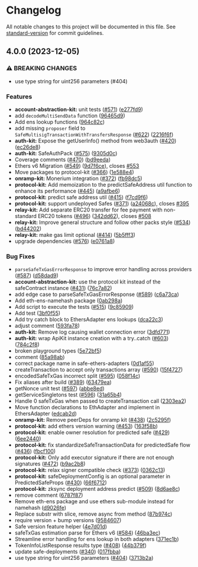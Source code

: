 # Changelog

All notable changes to this project will be documented in this file. See [standard-version](https://github.com/conventional-changelog/standard-version) for commit guidelines.

## 4.0.0 (2023-12-05)

### ⚠ BREAKING CHANGES

- use type string for uint256 parameters (#404)

### Features

- **account-abstraction-kit:** unit tests ([#571](https://github.com/redbellynetwork/safe-core-sdk/issues/571)) ([e277fd9](https://github.com/redbellynetwork/safe-core-sdk/commit/e277fd96669e4e6a34b8702e6b88503c1bf2b178))
- add `decodeMultiSendData` function ([96465d9](https://github.com/redbellynetwork/safe-core-sdk/commit/96465d9fee6255a0c6a11f2345be8d4c61ebe4ba))
- Add ens lookup functions ([964c82c](https://github.com/redbellynetwork/safe-core-sdk/commit/964c82c88f69086a93a82f716a5290152912ed0c))
- add missing `proposer` field to `SafeMultisigTransactionWithTransfersResponse` ([#622](https://github.com/redbellynetwork/safe-core-sdk/issues/622)) ([2216f6f](https://github.com/redbellynetwork/safe-core-sdk/commit/2216f6fda69147a1959d7ed46f65d8e7fa3bd6de))
- **auth-kit:** Expose the getUserInfo() method from web3auth ([#420](https://github.com/redbellynetwork/safe-core-sdk/issues/420)) ([ec26de8](https://github.com/redbellynetwork/safe-core-sdk/commit/ec26de88a2d7828becab86c56d32f5960641e730))
- **auth-kit:** SafeAuthPack ([#575](https://github.com/redbellynetwork/safe-core-sdk/issues/575)) ([9305d0c](https://github.com/redbellynetwork/safe-core-sdk/commit/9305d0c625046a269883a2e4f9962969cc572755))
- Coverage comments ([#470](https://github.com/redbellynetwork/safe-core-sdk/issues/470)) ([bd9eeda](https://github.com/redbellynetwork/safe-core-sdk/commit/bd9eeda3143fe3c5c177aec3539eb8ceb0f4170c))
- Ethers v6 Migration ([#549](https://github.com/redbellynetwork/safe-core-sdk/issues/549)) ([9d7f6ce](https://github.com/redbellynetwork/safe-core-sdk/commit/9d7f6ce8e22d8e18704c753fb3c124d18a05f239)), closes [#553](https://github.com/redbellynetwork/safe-core-sdk/issues/553)
- Move packages to protocol-kit ([#366](https://github.com/redbellynetwork/safe-core-sdk/issues/366)) ([1e588e4](https://github.com/redbellynetwork/safe-core-sdk/commit/1e588e485475e1fa826ed02ce4ee2cbfbb8fdafb))
- **onramp-kit:** Monerium integration ([#372](https://github.com/redbellynetwork/safe-core-sdk/issues/372)) ([fb98dc5](https://github.com/redbellynetwork/safe-core-sdk/commit/fb98dc5de67a85f9d0caab636005e4b01cb62fb6))
- **protocol-kit:** Add memoization to the predictSafeAddress util function to enhance its performance ([#445](https://github.com/redbellynetwork/safe-core-sdk/issues/445)) ([a9afbe6](https://github.com/redbellynetwork/safe-core-sdk/commit/a9afbe60277b94c5f33affbbab6a2c3c5244b20e))
- **protocol-kit:** predict safe address util ([#415](https://github.com/redbellynetwork/safe-core-sdk/issues/415)) ([f7cd9f6](https://github.com/redbellynetwork/safe-core-sdk/commit/f7cd9f6d9444855d97e37d10c51fb853b7364636))
- **protocol-kit:** support undeployed Safes ([#371](https://github.com/redbellynetwork/safe-core-sdk/issues/371)) ([a24068c](https://github.com/redbellynetwork/safe-core-sdk/commit/a24068c2feeff7f3674cf97adc54f8e1e91e113f)), closes [#395](https://github.com/redbellynetwork/safe-core-sdk/issues/395)
- **relay-kit:** Add separate ERC20 transfer for fee payment with non-standard ERC20 tokens ([#496](https://github.com/redbellynetwork/safe-core-sdk/issues/496)) ([342dd62](https://github.com/redbellynetwork/safe-core-sdk/commit/342dd62e39d665dc321a02d8ecd1c94e14372874)), closes [#508](https://github.com/redbellynetwork/safe-core-sdk/issues/508)
- **relay-kit:** Improve general structure and follow other packs style ([#534](https://github.com/redbellynetwork/safe-core-sdk/issues/534)) ([bd44202](https://github.com/redbellynetwork/safe-core-sdk/commit/bd44202e2aff97c83d315b182b8194194a102bf8))
- **relay-kit:** make gas limit optional ([#414](https://github.com/redbellynetwork/safe-core-sdk/issues/414)) ([5b5fff3](https://github.com/redbellynetwork/safe-core-sdk/commit/5b5fff3dd797f99e705cde8b677e4d6ce2175c23))
- upgrade dependencies ([#576](https://github.com/redbellynetwork/safe-core-sdk/issues/576)) ([e0761a8](https://github.com/redbellynetwork/safe-core-sdk/commit/e0761a8c764edfb1d22f5a6368707f4c5d4916a0))

### Bug Fixes

- `parseSafeTxGasErrorResponse` to improve error handling across providers ([#587](https://github.com/redbellynetwork/safe-core-sdk/issues/587)) ([d58dad9](https://github.com/redbellynetwork/safe-core-sdk/commit/d58dad9cdfd9b0718fd210dcf22f06869398c5ac))
- **account-abstraction-kit:** use the protocol kit instead of the safeContract instance ([#431](https://github.com/redbellynetwork/safe-core-sdk/issues/431)) ([76c7a82](https://github.com/redbellynetwork/safe-core-sdk/commit/76c7a82bea905ee5be3e794f3e54035573efe4ec))
- add edge case to parseSafeTxGasErrorResponse ([#589](https://github.com/redbellynetwork/safe-core-sdk/issues/589)) ([c6a73ca](https://github.com/redbellynetwork/safe-core-sdk/commit/c6a73ca91673e47416d4937a9783fde652fc01e8))
- Add eth-ens-namehash package ([0ab298a](https://github.com/redbellynetwork/safe-core-sdk/commit/0ab298a32db9fe66b6083d93be211572be727327))
- Add script to execute the tests ([#515](https://github.com/redbellynetwork/safe-core-sdk/issues/515)) ([9c85909](https://github.com/redbellynetwork/safe-core-sdk/commit/9c859097b2a3c5c5514d3e779d2732ac5c8d6f0d))
- Add test ([3bf0f55](https://github.com/redbellynetwork/safe-core-sdk/commit/3bf0f558eebba455acb0235707338af4d80c7cfb))
- Add try catch block to EthersAdapter ens lookups ([dca22c3](https://github.com/redbellynetwork/safe-core-sdk/commit/dca22c39a8b6362f78a5840c2a1dc0b2edc431a0))
- adjust comment ([593fa78](https://github.com/redbellynetwork/safe-core-sdk/commit/593fa788f75319a450f0d3ee33bea7b6421c9d19))
- **auth-kit:** Remove log causing wallet connection error ([3dfd771](https://github.com/redbellynetwork/safe-core-sdk/commit/3dfd77146962305862b59d572db388eed04f6f83))
- **auth-kit:** wrap ApiKit instance creation with a try..catch ([#603](https://github.com/redbellynetwork/safe-core-sdk/issues/603)) ([784c2f8](https://github.com/redbellynetwork/safe-core-sdk/commit/784c2f8725c7123ab8e9d3a973787b2d0a4a7088))
- broken playground types ([5e72bf5](https://github.com/redbellynetwork/safe-core-sdk/commit/5e72bf50411bfcbf8a21d6eda1e5aa48d32fde9a))
- comment ([85a98ab](https://github.com/redbellynetwork/safe-core-sdk/commit/85a98abc34b4e7bccad095a8d9a9f08dd91cb0ea))
- correct package name in safe-ethers-adapters ([0d1af55](https://github.com/redbellynetwork/safe-core-sdk/commit/0d1af55ceeb471b9e0bd8b6d05a4099e9e8d7788))
- createTransaction to accept only transactions array ([#590](https://github.com/redbellynetwork/safe-core-sdk/issues/590)) ([15f4727](https://github.com/redbellynetwork/safe-core-sdk/commit/15f47278931507f54ae7966fcf0aec94d6e5045c))
- encodedSafeTxGas incorrect split ([#595](https://github.com/redbellynetwork/safe-core-sdk/issues/595)) ([058f14c](https://github.com/redbellynetwork/safe-core-sdk/commit/058f14c0bd301ffae6e4c76c1ed2262040ddfcd8))
- Fix aliases after build ([#389](https://github.com/redbellynetwork/safe-core-sdk/issues/389)) ([63479ea](https://github.com/redbellynetwork/safe-core-sdk/commit/63479eae017e117b34e6780cabaab2dc8574408a))
- getNonce unit test ([#597](https://github.com/redbellynetwork/safe-core-sdk/issues/597)) ([abbe8ed](https://github.com/redbellynetwork/safe-core-sdk/commit/abbe8edb9bb37f57a03ccc74e94c3dc5148b0a78))
- getServiceSingletons test ([#596](https://github.com/redbellynetwork/safe-core-sdk/issues/596)) ([31a65b4](https://github.com/redbellynetwork/safe-core-sdk/commit/31a65b4b8f30553524c4db2ea79b411b1535aea8))
- Handle 0 safeTxGas when passed to createTransaction call ([2303ea2](https://github.com/redbellynetwork/safe-core-sdk/commit/2303ea2a7e54fde7e40e8fef93bc3c97ce222e62))
- Move function declarations to EthAdapter and implement in EthersAdapter ([edcab2d](https://github.com/redbellynetwork/safe-core-sdk/commit/edcab2d84e3f780bb59ef34899058371da299c5b))
- **onramp-kit:** Remove peerDeps for onramp kit ([#438](https://github.com/redbellynetwork/safe-core-sdk/issues/438)) ([2c5295f](https://github.com/redbellynetwork/safe-core-sdk/commit/2c5295fa8caf807a549412fcf68012e6c151df10))
- **protocol-kit:** add ethers version warning ([#453](https://github.com/redbellynetwork/safe-core-sdk/issues/453)) ([163f58b](https://github.com/redbellynetwork/safe-core-sdk/commit/163f58bf4d37110d9e8097a9fe3e6189f7362a29))
- **protocol-kit:** enable owner resolution for predicted safe ([#429](https://github.com/redbellynetwork/safe-core-sdk/issues/429)) ([6ee2440](https://github.com/redbellynetwork/safe-core-sdk/commit/6ee244057ba10e023d3658e46a143b45cb872c29))
- **protocol-kit:** fix standardizeSafeTransactionData for predictedSafe flow ([#436](https://github.com/redbellynetwork/safe-core-sdk/issues/436)) ([fbcf100](https://github.com/redbellynetwork/safe-core-sdk/commit/fbcf1001236050f57111220770185165f39036c1))
- **protocol-kit:** Only add executor signature if there are not enough signatures ([#472](https://github.com/redbellynetwork/safe-core-sdk/issues/472)) ([b9ac2b8](https://github.com/redbellynetwork/safe-core-sdk/commit/b9ac2b842cd7aff2e4f6d99eea799b3e8a629b2f))
- **protocol-kit:** relax signer compatible check ([#373](https://github.com/redbellynetwork/safe-core-sdk/issues/373)) ([0362c13](https://github.com/redbellynetwork/safe-core-sdk/commit/0362c13e87220da12f8802dd8f0ea29923adbf6a))
- **protocol-kit:** safeDeploymentConfig is an optional parameter in PredictedSafeProps ([#430](https://github.com/redbellynetwork/safe-core-sdk/issues/430)) ([66f6712](https://github.com/redbellynetwork/safe-core-sdk/commit/66f6712269368c052cf9b1c49caf34fd888f0de4))
- **protocol-kit:** zksync deployment address predict ([#509](https://github.com/redbellynetwork/safe-core-sdk/issues/509)) ([8d6ae8c](https://github.com/redbellynetwork/safe-core-sdk/commit/8d6ae8c1519f291817141d9a87732d591ca55634))
- remove comment ([6787f87](https://github.com/redbellynetwork/safe-core-sdk/commit/6787f87481c75ab17c6b26138efcce39c253b2bb))
- Remove eth-ens package and use ethers sub-module instead for namehash ([d9026fe](https://github.com/redbellynetwork/safe-core-sdk/commit/d9026fedcb97fbe5de67f51bb3c1aaddd5045878))
- Replace substr with slice, remove async from method ([87b974c](https://github.com/redbellynetwork/safe-core-sdk/commit/87b974cf68c4199dd99f47e8e33c07a001537139))
- require version + bump versions ([9584607](https://github.com/redbellynetwork/safe-core-sdk/commit/9584607bf25bc005b5bdaa343dd3ba98e1879aac))
- Safe version feature helper ([4e7d01d](https://github.com/redbellynetwork/safe-core-sdk/commit/4e7d01d95115edf4bd9202a1a4f96d344a3115a4))
- safeTxGas estimation parse for Ethers v6 ([#584](https://github.com/redbellynetwork/safe-core-sdk/issues/584)) ([46ba3ec](https://github.com/redbellynetwork/safe-core-sdk/commit/46ba3ec0d9d12cf71ad402aa05c9a2729fcd530e))
- Streamline error handling for ens lookup in both adapters ([371ec1b](https://github.com/redbellynetwork/safe-core-sdk/commit/371ec1bb6739443e2ab7a91d769db04945809c83))
- TokenInfoListResponse results type ([#408](https://github.com/redbellynetwork/safe-core-sdk/issues/408)) ([44b379f](https://github.com/redbellynetwork/safe-core-sdk/commit/44b379fcc9d155e7836fa7e58f186836f4425723))
- update safe-deployments ([#340](https://github.com/redbellynetwork/safe-core-sdk/issues/340)) ([017fbba](https://github.com/redbellynetwork/safe-core-sdk/commit/017fbba629303cbffed15f65eb8ef4ed75eae8d4))
- use type string for uint256 parameters ([#404](https://github.com/redbellynetwork/safe-core-sdk/issues/404)) ([3713b2a](https://github.com/redbellynetwork/safe-core-sdk/commit/3713b2a03dcd797eea7496503eb6f439e36c5cf9))
